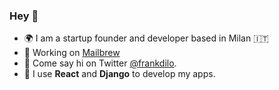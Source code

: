 ### Hey 👋

- 🌍 I am a startup founder and developer based in Milan 🇮🇹
- 🔭 Working on [Mailbrew](https://mailbrew.com/)
- 💬 Come say hi on Twitter [@frankdilo](https://twitter.com/frankdilo).
- 🧰 I use **React** and **Django** to develop my apps.


<!--
**frankdilo/frankdilo** is a ✨ _special_ ✨ repository because its `README.md` (this file) appears on your GitHub profile.

Here are some ideas to get you started:

- 🔭 I’m currently working on ...
- 🌱 I’m currently learning ...
- 👯 I’m looking to collaborate on ...
- 🤔 I’m looking for help with ...
- 💬 Ask me about ...
- 📫 How to reach me: ...
- 😄 Pronouns: ...
- ⚡ Fun fact: ...
-->
